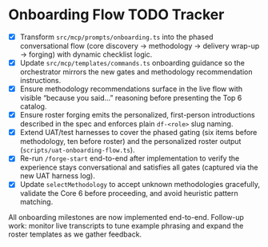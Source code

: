 # Onboarding Flow TODO Tracker

- [x] Transform `src/mcp/prompts/onboarding.ts` into the phased conversational flow (core discovery → methodology → delivery wrap-up → forging) with dynamic checklist logic.
- [x] Update `src/mcp/templates/commands.ts` onboarding guidance so the orchestrator mirrors the new gates and methodology recommendation instructions.
- [x] Ensure methodology recommendations surface in the live flow with visible “because you said…” reasoning before presenting the Top 6 catalog.
- [x] Ensure roster forging emits the personalized, first-person introductions described in the spec and enforces plain `df-<role>` slug naming.
- [x] Extend UAT/test harnesses to cover the phased gating (six items before methodology, ten before roster) and the personalized roster output (`scripts/uat-onboarding-flow.ts`).
- [x] Re-run `/forge-start` end-to-end after implementation to verify the experience stays conversational and satisfies all gates (captured via the new UAT harness log).
- [x] Update `selectMethodology` to accept unknown methodologies gracefully, validate the Core 6 before proceeding, and avoid heuristic pattern matching.

All onboarding milestones are now implemented end-to-end. Follow-up work: monitor live transcripts to tune example phrasing and expand the roster templates as we gather feedback.

